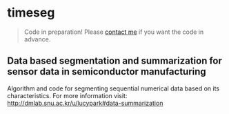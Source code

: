 timeseg
=======

> Code in preparation! Please [contact me](mailto:ejpark04@snu.ac.kr) if you want the code in advance.

## Data based segmentation and summarization for sensor data in semiconductor manufacturing

Algorithm and code for segmenting sequential numerical data based on its characteristics.
For more information visit: http://dmlab.snu.ac.kr/u/lucypark#data-summarization
